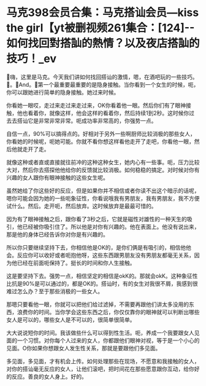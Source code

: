 # 马克398会员合集：马克搭讪会员—kiss the girl【yt被删视频261集合：[124]--如何找回對搭訕的熱情？以及夜店搭訕的技巧！_ev

🎼嗨，这里是马克。今天我们讲如何找回搭讪的激情，嗯，在酒吧玩的一些技巧。🎼。🎼And。🎼第一个最重要最重要的是隐身接触。当你看到一个女生的时候，呃，你可以跟她进行简单的隐身接触。她过来时候。

你看她一眼哎，走过来走过来走过来，OK你看着他一眼。然后你们有了眼神接触，他也看着你，就像这样，他会这样的看着你，然后持续1到2秒。这时候你过去去搭讪它是非常非常非常。呃成功率非常高的，你强势一点。

自信一点，90%可以搞得点的。好相对于另外一些啊厨师比较消极的那些女人，你看她的时候呢，呃她可能。你就不看你想这样看他走开了走吧，你看他一眼，然后他就走开了走。

就像这种或者直或直接就往前冲的这种这种女生，她内心有一些事。呃，压力比较大对，然后你去搭探他他给你的反馈就比较消极。如何稳稳的搞定。对时候对你有兴趣的女人跟你有眼神接触的这些女生呢。

虽然她给了你这些好的反应，但是如果你并不相信或者你读不出这个暗示的话呢，嗯你可能会因为她的一些呃象征性，你看说哦我有男朋友，我有男朋友，我不方便试什么。然后。走开呃，然后放弃。这时候放弃是最最可惜的。

因为有了眼神接触之后，跟你看了3秒之后，它就是磁性对雄性的一种天生的吸引，他已经被你吸引住了。所以他是对你有兴趣的。他在表面上。他没有说出来，那是他的身体已经告诉你对你是有兴趣的。

所以你只要继续坚持下去，你相信他是OK的，是你们俩是有吸引的，相信他他会。反应你可以收好或者呃抱他呀，这些东西跟男朋友没有男朋友都毫无关系，因为他已经在前面呃保持了。挺长的时间和你人生接触。

这是要坚持下去。强势一点，相信坚定的相信是okK的。那就会okK。这种象征性比抗是90%是可以通过的，都是OK的。搭讪时，有的女生对我很不屑，我感到很难过怎么办？至于那些消极的一些女人。

那嗯只要看他一眼，你就可以把他们给过滤掉，不需要再跟他们讲太多没用的东西，浪费你的时间。当你学会这些东西之后，你仅仅靠你的眼神就可以判断出哪些女人是可以的，哪些女人是不可以的，很简单很简单。

大大说说短你的时间。我该做些什么可以得到性生活。呃，养成一个我要跟女人见面的一个习惯。对你每个人过来的女人，你都跟他们眼神对视，等于是一个小心的见面。O你如果你想跟女人发生性关系，那就是要跟他们多见面。

多见面，多见面，才有机会上传。如何处理那些在现场，不愿意和我接触的女人，对你的搭讪毫无反应的女人，让他们滚吧，把时间花在那些愿意跟你互动，给你好的反应。善良的女人身上。好的。

